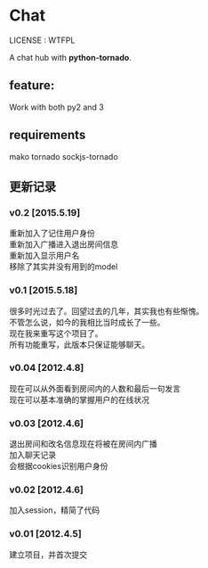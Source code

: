 # Chat

LICENSE : WTFPL  

A chat hub with **python-tornado**.  

## feature:
Work with both py2 and 3

## requirements
mako
tornado
sockjs-tornado


## 更新记录

### v0.2 [2015.5.19]  
重新加入了记住用户身份  
重新加入广播进入退出房间信息  
重新加入显示用户名  
移除了其实并没有用到的model  

### v0.1 [2015.5.18]
很多时光过去了。回望过去的几年，其实我也有些惭愧。  
不管怎么说，如今的我相比当时成长了一些。  
现在我来重写这个项目了。  
所有功能重写，此版本只保证能够聊天。  

### v0.04 [2012.4.8]
现在可以从外面看到房间内的人数和最后一句发言  
现在可以基本准确的掌握用户的在线状况  

### v0.03 [2012.4.6]
退出房间和改名信息现在将被在房间内广播  
加入聊天记录  
会根据cookies识别用户身份

### v0.02 [2012.4.6]
加入session，精简了代码

### v0.01 [2012.4.5]
建立项目，并首次提交

